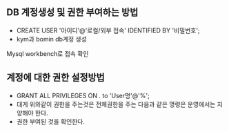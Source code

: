 ## DB 계정생성 및 권한 부여하는 방법
- CREATE USER '아이디'@'로컬/외부 접속' IDENTIFIED BY '비밀번호';
- kym과 bomin db계정 생성

Mysql workbench로 접속 확인

## 계정에 대한 권한 설정방법
- GRANT ALL PRIVILEGES ON *.* to 'User명'@'%';
- 대게 위와같이 권한을 주는것은 전체권한을 주는 다음과 같은 명령은 운영에서는 지양해야 한다.
- 권한 부여된 것을 확인한다.
